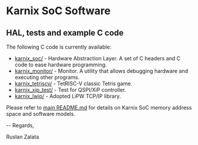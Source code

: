 # Karnix SoC Software

## HAL, tests and example C code

The following C code is currently available:

  * [karnix_soc/](karnix_soc/) - Hardware Abstraction Layer. A set of C headers and C code to ease hardware programming.
  * [karnix_monitor/](karnix_monitor/) - Monitor. A utility that allows debugging hardware and executing other programs.
  * [karnix_tetriscv/](karnix_tetriscv/) - TetRISC-V classic Tetris game.
  * [karnix_xip_test/](karnix_xip_test/) - Test for QSPI/XiP controller.
  * [karnix_lwip/](karnix_lwip/) - Adopted LiPW TCP/IP library.


Please refer to [main README.md](../../../../README.md) for details on Karnix SoC memory address space and software models.

--
Regards,

Ruslan Zalata
